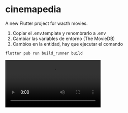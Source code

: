 # cinemapedia

A new Flutter project for wacth movies.

1. Copiar el .env.template y renombrarlo a .env
2. Cambiar las variables de entorno (The MovieDB)
3. Cambios en la entidad, hay que ejecutar el comando
```
flutter pub run build_runner build
```
![home_video](https://github.com/jllanas1986/cinemapedia/assets/122029674/c4e99678-356a-4056-9388-528d23696133.mp4)
